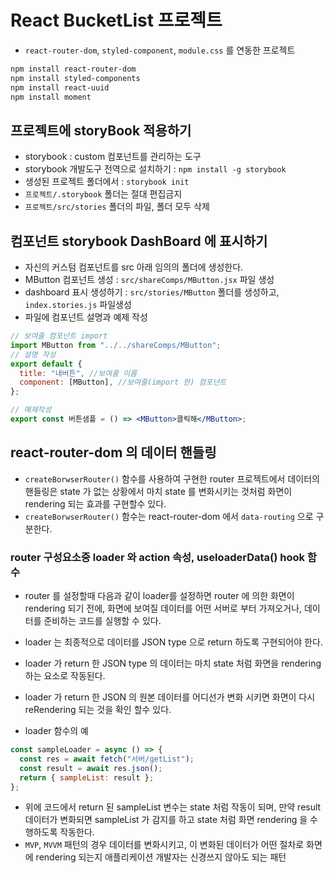 # React BucketList 프로젝트

- `react-router-dom`, `styled-component`, `module.css` 를 연동한 프로젝트

```bash
npm install react-router-dom
npm install styled-components
npm install react-uuid
npm install moment

```

## 프로젝트에 storyBook 적용하기

- storybook : custom 컴포넌트를 관리하는 도구
- storybook 개발도구 전역으로 설치하기 : `npm install -g storybook`
- 생성된 프로젝트 폴더에서 : `storybook init`
- `프로젝트/.storybook` 폴더는 절대 편집금지
- `프로젝트/src/stories` 폴더의 파일, 폴더 모두 삭제

## 컴포넌트 storybook DashBoard 에 표시하기

- 자신의 커스텀 컴포넌트를 src 아래 임의의 폴더에 생성한다.
- MButton 컴포넌트 생성 : `src/shareComps/MButton.jsx` 파일 생성
- dashboard 표시 생성하기 : `src/stories/MButton` 폴더를 생성하고, `index.stories.js` 파일생성
- 파일에 컴포넌트 설명과 예제 작성

```jsx
// 보여줄 컴포넌트 import
import MButton from "../../shareComps/MButton";
// 설명 작성
export default {
  title: "내버튼", //보여줄 이름
  component: [MButton], //보여줄(import 한) 컴포넌트
};

// 예제작성
export const 버튼샘플 = () => <MButton>클릭해</MButton>;
```

## react-router-dom 의 데이터 핸들링

- `createBorwserRouter()` 함수를 사용하여 구현한 router 프로젝트에서 데이터의 핸들링은
  state 가 없는 상황에서 마치 state 를 변화시키는 것처럼 화면이 rendering 되는 효과를 구현할수 있다.
- `createBorwserRouter()` 함수는 react-router-dom 에서 `data-routing` 으로 구분한다.

### router 구성요소중 loader 와 action 속성, useloaderData() hook 함수

- router 를 설정할때 다음과 같이 loader를 설정하면 router 에 의한 화면이 rendering 되기 전에,
  화면에 보여질 데이터를 어떤 서버로 부터 가져오거나, 데이터를 준비하는 코드를 실행할 수 있다.
- loader 는 최종적으로 데이터를 JSON type 으로 return 하도록 구현되어야 한다.
- loader 가 return 한 JSON type 의 데이터는 마치 state 처럼 화면을 rendering 하는 요소로 작동된다.
- loader 가 return 한 JSON 의 원본 데이터를 어디선가 변화 시키면 화면이 다시 reRendering 되는 것을
  확인 할수 있다.

- loader 함수의 예

```jsx
const sampleLoader = async () => {
  const res = await fetch("서버/getList");
  const result = await res.json();
  return { sampleList: result };
};
```

- 위에 코드에서 return 된 sampleList 변수는 state 처럼 작동이 되며, 만약 result 데이터가
  변화되면 sampleList 가 감지를 하고 state 처럼 화면 rendering 을 수행하도록 작동한다.
- `MVP`, `MVVM` 패턴의 경우 데이터를 변화시키고, 이 변화된 데이터가 어떤 절차로 화면에
  rendering 되는지 애플리케이션 개발자는 신경쓰지 않아도 되는 패턴
